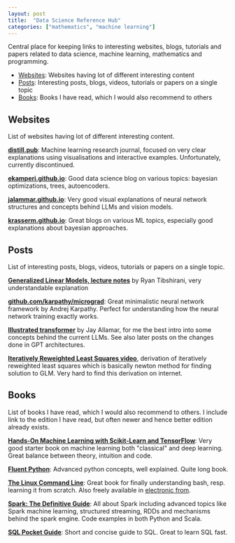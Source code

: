 ```yaml
---
layout: post
title:  "Data Science Reference Hub"
categories: ["mathematics", "machine learning"]
---
```


Central place for keeping links to interesting websites, blogs, tutorials and papers related to data science, machine learning, mathematics and programming.
- [Websites](#websites): Websites having lot of different interesting content
- [Posts](#posts): Interesting posts, blogs, videos, tutorials or papers on a single topic
- [Books](#books): Books I have read, which I would also recommend to others

## Websites
List of websites having lot of different interesting content.

[**distill.pub**](https://distill.pub/): Machine learning research journal, focused on very clear explanations using visualisations and interactive examples. Unfortunately, currently discontinued.

[**ekamperi.github.io**](https://ekamperi.github.io/): Good data science blog on various topics: bayesian optimizations, trees, autoencoders.

[**jalammar.github.io**](https://jalammar.github.io/): Very good visual explanations of neural network structures and concepts behind LLMs and vision models.

[**krasserm.github.io**](https://krasserm.github.io/): Great blogs on various ML topics, especially good explanations about bayesian approaches.

## Posts
List of interesting posts, blogs, videos, tutorials or papers on a single topic.

[**Generalized Linear Models, lecture notes**](https://www.stat.cmu.edu/~ryantibs/advmethods/notes/glm.pdf) by Ryan Tibshirani, very understandable explanation

[**github.com/karpathy/micrograd**](https://github.com/karpathy/micrograd): Great minimalistic neural network framework by Andrej Karpathy. Perfect for understanding how the neural network training exactly works.

[**Illustrated transformer**](https://jalammar.github.io/illustrated-transformer/) by Jay Allamar, for me the best intro into some concepts behind the current LLMs. See also later posts on the changes done in GPT architectures.

[**Iteratively Reweighted Least Squares video**](https://www.youtube.com/watch?v=hbWVVCc8x3A), derivation of iteratively reweighted least squares which is basically newton method for finding solution to GLM. Very hard to find this derivation on internet.

## Books
List of books I have read, which I would also recommend to others. I include link to the edition I have read, but often newer and hence better edition already exists.

[**Hands-On Machine Learning with Scikit-Learn and TensorFlow**](https://www.oreilly.com/library/view/hands-on-machine-learning/9781491962282/): Very good starter book on machine learning both "classical" and deep learning. Great balance between theory, intuition and code.

[**Fluent Python**](https://www.oreilly.com/library/view/fluent-python/9781491946237/): Advanced python concepts, well explained. Quite long book.

[**The Linux Command Line**](https://www.linuxcommand.org/tlcl.php): Great book for finally understanding bash, resp. learning it from scratch. Also freely available in [electronic from](https://www.linuxcommand.org/tlcl.php).

[**Spark: The Definitive Guide**](https://www.oreilly.com/library/view/spark-the-definitive/9781491912201/): All about Spark including advanced topics like Spark machine learning, structured streaming, RDDs and mechanisms behind the spark engine. Code examples in both Python and Scala.

[**SQL Pocket Guide**](https://www.oreilly.com/library/view/sql-pocket-guide/9781492090397/): Short and concise guide to SQL. Great to learn SQL fast.

